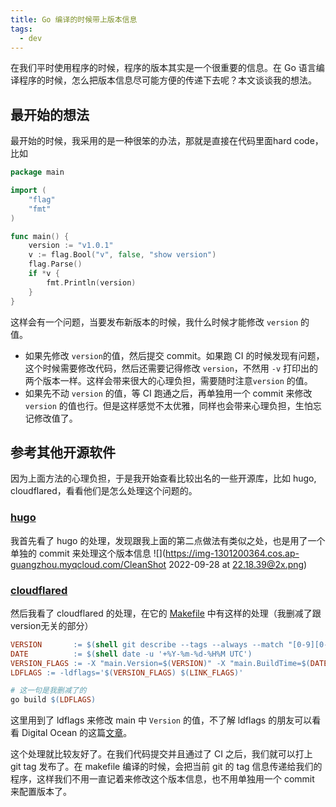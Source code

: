 ```yaml
---
title: Go 编译的时候带上版本信息
tags:
  - dev
---
```

在我们平时使用程序的时候，程序的版本其实是一个很重要的信息。在 Go 语言编译程序的时候，怎么把版本信息尽可能方便的传递下去呢？本文谈谈我的想法。
<!--more-->

## 最开始的想法
最开始的时候，我采用的是一种很笨的办法，那就是直接在代码里面hard code，比如
```go
package main

import (
	"flag"
	"fmt"
)

func main() {
	version := "v1.0.1"
	v := flag.Bool("v", false, "show version")
	flag.Parse()
	if *v {
		fmt.Println(version)
	}
}
```
这样会有一个问题，当要发布新版本的时候，我什么时候才能修改 `version` 的值。
- 如果先修改 `version`的值，然后提交 commit。如果跑 CI 的时候发现有问题，这个时候需要修改代码，然后还需要记得修改 `version`，不然用 `-v` 打印出的两个版本一样。这样会带来很大的心理负担，需要随时注意`version` 的值。
- 如果先不动 `version` 的值，等 CI 跑通之后，再单独用一个 commit 来修改 `version` 的值也行。但是这样感觉不太优雅，同样也会带来心理负担，生怕忘记修改值了。

## 参考其他开源软件
因为上面方法的心理负担，于是我开始查看比较出名的一些开源库，比如 hugo, cloudflared，看看他们是怎么处理这个问题的。

### [hugo](https://github.com/gohugoio/hugo)
我首先看了 hugo 的处理，发现跟我上面的第二点做法有类似之处，也是用了一个单独的 commit 来处理这个版本信息
![](https://img-1301200364.cos.ap-guangzhou.myqcloud.com/CleanShot 2022-09-28 at 22.18.39@2x.png)

### [cloudflared](https://github.com/cloudflare/cloudflared)
然后我看了 cloudflared 的处理，在它的 [Makefile](https://github.com/cloudflare/cloudflared/blob/master/Makefile) 中有这样的处理（我删减了跟version无关的部分）
```makefile
VERSION       := $(shell git describe --tags --always --match "[0-9][0-9][0-9][0-9].*.*")
DATE          := $(shell date -u '+%Y-%m-%d-%H%M UTC')
VERSION_FLAGS := -X "main.Version=$(VERSION)" -X "main.BuildTime=$(DATE)"
LDFLAGS := -ldflags='$(VERSION_FLAGS) $(LINK_FLAGS)'

# 这一句是我删减了的
go build $(LDFLAGS) 
```
这里用到了 ldflags 来修改 main 中 `Version` 的值，不了解 ldflags 的朋友可以看看 Digital Ocean 的这篇[文章](https://www.digitalocean.com/community/tutorials/using-ldflags-to-set-version-information-for-go-applications)。

这个处理就比较友好了。在我们代码提交并且通过了 CI 之后，我们就可以打上 git tag 发布了。在 makefile 编译的时候，会把当前 git 的 tag 信息传递给我们的程序，这样我们不用一直记着来修改这个版本信息，也不用单独用一个 commit 来配置版本了。



